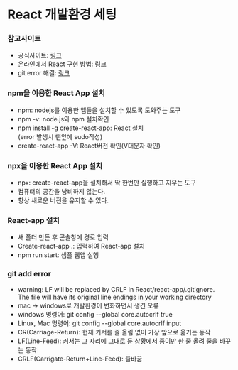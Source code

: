 <h1>React 개발환경 세팅</h1>
<p>
   <h3>참고사이트</h3>
   <ul>
      <li>공식사이트: <a href = https://ko.reactjs.org>링크</a></li>
      <li>온라인에서 React 구현 방법: <a href = https://codesandbox.io/s/new>링크</a></li>
      <li>git error 해결: <a href = https://cocoon1787.tistory.com/728>링크</a></li>
   </ul>

   <h3>npm을 이용한 React App 설치</h3>
   <ul>
      <li>npm: nodejs를 이용한 앱들을 설치할 수 있도록 도와주는 도구</li>
      <li>npm -v: node.js와 npm 설치확인</li>
      <li>npm install -g create-react-app: React 설치<br>
      (error 발생시 맨앞에 sudo작성)</li>
      <li>create-react-app -V: React버전 확인(V대문자 확인)</li>
   </ul>

   <h3>npx을 이용한 React App 설치</h3>
   <ul>
      <li>npx: create-react-app을 설치해서 딱 한번만 실행하고 지우는 도구</li>
      <li>컴퓨터의 공간을 낭비하지 않는다.</li>
      <li>항상 새로운 버전을 유지할 수 있다.</li>
   </ul>

   <h3>React-app 설치</h3>
   <ul>
      <li>새 폴더 만든 후 콘솔창에 경로 입력</li>
      <li>Create-react-app .: 입력하여 React-app 설치</li>
      <li>npm run start: 샘플 웹앱 실행</li>
   </ul>

   <h3>git add error</h3>
   <ul>
      <li>warning: LF will be replaced by CRLF in React/react-app/.gitignore.<br>
      The file will have its original line endings in your working directory</li>
      <li>mac -> windows로 개발환경이 변화하면서 생긴 오류</li>
      <li>windows 명령어: git config --global core.autocrlf true</li>
      <li>Linux, Mac 명령어: git config --global core.autocrlf input</li>
      <li>CR(Carriage-Return): 현재 커서를 줄 올림 없이 가장 앞으로 옮기는 동작</li>
      <li>LF(Line-Feed): 커서는 그 자리에 그대로 둔 상황에서 종이만 한 줄 올려 줄을 바꾸는 동작</li>
      <li>CRLF(Carrigate-Return+Line-Feed): 줄바꿈</li>
   </ul>

</p>